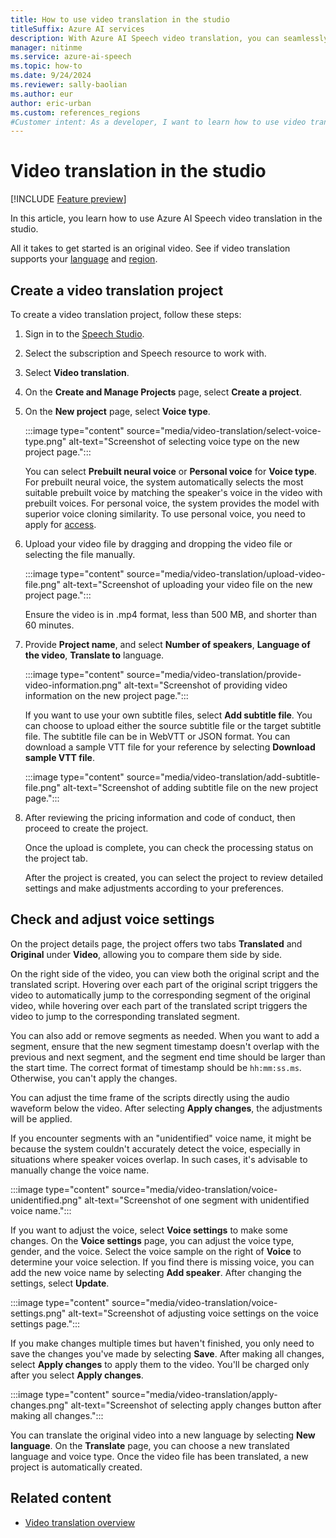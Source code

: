 ```yaml
---
title: How to use video translation in the studio
titleSuffix: Azure AI services
description: With Azure AI Speech video translation, you can seamlessly translate and generate videos in multiple languages automatically. 
manager: nitinme
ms.service: azure-ai-speech
ms.topic: how-to
ms.date: 9/24/2024
ms.reviewer: sally-baolian
ms.author: eur
author: eric-urban
ms.custom: references_regions
#Customer intent: As a developer, I want to learn how to use video translation in the studio.
---
```


# Video translation in the studio

[!INCLUDE [Feature preview](../includes/preview-feature.md)]

In this article, you learn how to use Azure AI Speech video translation in the studio.

All it takes to get started is an original video. See if video translation supports your [language](language-support.md?tabs=speech-translation#video-translation) and [region](video-translation-overview.md#supported-regions-and-languages).

## Create a video translation project

To create a video translation project, follow these steps:

1. Sign in to the [Speech Studio](https://aka.ms/speechstudio).
   
1. Select the subscription and Speech resource to work with. 

1. Select **Video translation**.

1. On the **Create and Manage Projects** page, select **Create a project**.

1. On the **New project** page, select **Voice type**.

   :::image type="content" source="media/video-translation/select-voice-type.png" alt-text="Screenshot of selecting voice type on the new project page.":::
   
   You can select **Prebuilt neural voice** or **Personal voice** for **Voice type**. For prebuilt neural voice, the system automatically 
   selects the most suitable prebuilt voice by matching the speaker's voice in the video with prebuilt voices. For personal voice, the 
   system provides the model with superior voice cloning similarity. To use personal voice, you need to apply for [access](https://aka.ms/customneural). 
    
1. Upload your video file by dragging and dropping the video file or selecting the file manually.

   :::image type="content" source="media/video-translation/upload-video-file.png" alt-text="Screenshot of uploading your video file on the new project page.":::

   Ensure the video is in .mp4 format, less than 500 MB, and shorter than 60 minutes.
   
1. Provide **Project name**, and select **Number of speakers**,  **Language of the video**, **Translate to** language.

    :::image type="content" source="media/video-translation/provide-video-information.png" alt-text="Screenshot of providing video information on the new project page.":::
   
   If you want to use your own subtitle files, select **Add subtitle file**. You can choose to upload either the source subtitle file or the target subtitle file. The subtitle file can be in WebVTT or JSON format. You can download a sample VTT file for your reference by selecting **Download sample VTT file**.
   
   :::image type="content" source="media/video-translation/add-subtitle-file.png" alt-text="Screenshot of adding subtitle file on the new project page.":::

1. After reviewing the pricing information and code of conduct, then proceed to create the project.

   Once the upload is complete, you can check the processing status on the project tab.

   After the project is created, you can select the project to review detailed settings and make adjustments according to your preferences.

## Check and adjust voice settings

On the project details page, the project offers two tabs **Translated** and **Original** under **Video**, allowing you to compare them side by side.    

On the right side of the video, you can view both the original script and the translated script. Hovering over each part of the original script triggers the video to automatically jump to the corresponding segment of the original video, while hovering over each part of the translated script triggers the video to jump to the corresponding translated segment.

You can also add or remove segments as needed. When you want to add a segment, ensure that the new segment timestamp doesn't overlap with the previous and next segment, and the segment end time should be larger than the start time. The correct format of timestamp should be `hh:mm:ss.ms`. Otherwise, you can't apply the changes.

You can adjust the time frame of the scripts directly using the audio waveform below the video. After selecting **Apply changes**, the adjustments will be applied.

If you encounter segments with an "unidentified" voice name, it might be because the system couldn't accurately detect the voice, especially in situations where speaker voices overlap. In such cases, it's advisable to manually change the voice name.  

:::image type="content" source="media/video-translation/voice-unidentified.png" alt-text="Screenshot of one segment with unidentified voice name.":::

If you want to adjust the voice, select **Voice settings** to make some changes. On the **Voice settings** page, you can adjust the voice type, gender, and the voice. Select the voice sample on the right of **Voice** to determine your voice selection. If you find there is missing voice, you can add the new voice name by selecting **Add speaker**. After changing the settings, select **Update**. 

 :::image type="content" source="media/video-translation/voice-settings.png" alt-text="Screenshot of adjusting voice settings on the voice settings page.":::

If you make changes multiple times but haven't finished, you only need to save the changes you've made by selecting **Save**. After making all changes, select **Apply changes** to apply them to the video. You'll be charged only after you select **Apply changes**. 

 :::image type="content" source="media/video-translation/apply-changes.png" alt-text="Screenshot of selecting apply changes button after making all changes.":::

You can translate the original video into a new language by selecting **New language**. On the **Translate** page, you can choose a new translated language and voice type. Once the video file has been translated, a new project is automatically created. 

## Related content

- [Video translation overview](video-translation-overview.md)
